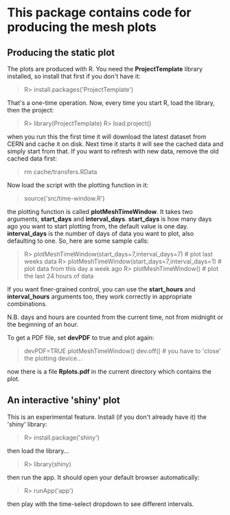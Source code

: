 # This package contains code for producing the mesh plots

## Producing the static plot
The plots are produced with R. You need the **ProjectTemplate** library installed, so install that first if you don't have it:

> R> install.packages('ProjectTemplate')

That's a one-time operation. Now, every time you start R, load the library, then the project:

> R> library(ProjectTemplate)
> R> load.project()

when you run this the first time it will download the latest dataset from CERN and cache it on disk. Next time it starts it will see the cached data and simply start from that. If you want to refresh with new data, remove the old cached data first:

> rm cache/transfers.RData

Now load the script with the plotting function in it:

> source('src/time-window.R')

the plotting function is called **plotMeshTimeWindow**. It takes two arguments, **start\_days** and **interval\_days**. **start\_days** is how many days ago you want to start plotting from, the default value is one day. **interval\_days** is the number of days of data you want to plot, also defaulting to one. So, here are some sample calls:

> R> plotMeshTimeWindow(start_days=7,interval_days=7) # plot last weeks data
> R> plotMeshTimeWindow(start_days=7,interval_days=1) # plot data from this day a week ago
> R> plotMeshTimeWindow() # plot the last 24 hours of data

If you want finer-grained control, you can use the **start\_hours** and **interval\_hours** arguments too, they work correctly in appropriate combinations.

N.B. days and hours are counted from the current time, not from midnight or the beginning of an hour.

To get a PDF file, set **devPDF** to true and plot again:

> devPDF=TRUE
> plotMeshTimeWindow()
> dev.off() # you have to 'close' the plotting device...

now there is a file **Rplots.pdf** in the current directory which contains the plot.

## An interactive 'shiny' plot
This is an experimental feature. Install (if you don't already have it) the 'shiny' library:

> R> install.package('shiny')

then load the library...

> R> library(shiny)

then run the app. It should open your default browser automatically:

> R> runApp('app')

then play with the time-select dropdown to see different intervals.